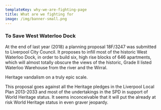 ```yaml
---
templateKey: why-we-are-fighting-page
title: What are we fighting for
image: /img/banner-small.png
---
```

### To Save West Waterloo Dock

At the end of last year (2018) a planning proposal 18F/3247 was submitted to Liverpool City Council. It proposes to infill most of the historic West Waterloo Dock, in order to build six, high rise blocks of 646 apartments, which will almost totally obscure the views of the historic, Grade II listed Waterloo Warehouse from the river and the Wirral. 

Heritage vandalism on a truly epic scale. 

This proposal goes against all the Heritage pledges in the Liverpool Local Plan 2013-2033 and most of the undertakings in the SPD in support of World Heritage status. It seems inconceivable that it will put the already at risk World Heritage status in even graver jeopardy.
